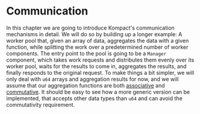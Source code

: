 # Communication

In this chapter we are going to introduce Kompact's communication mechanisms in detail. We will do so by building up a longer example: A worker pool that, given an array of data, aggregates the data with a given function, while splitting the work over a predetermined number of worker components. The entry point to the pool is going to be a `Manager` component, which takes work requests and distributes them evenly over its worker pool, waits for the results to come in, aggregates the results, and finally responds to the original request. To make things a bit simpler, we will only deal with `u64` arrays and aggregation results for now, and we will assume that our aggregation functions are both [associative](https://en.wikipedia.org/wiki/Associative_property) and [commutative](https://en.wikipedia.org/wiki/Commutative_property). It should be easy to see how a more generic version can be implemented, that accepts other data types than `u64` and can avoid the commutativity requirement.
